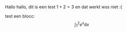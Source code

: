 Hallo hallo, dit is een test $1+2=3$ en dat werkt wss niet :(

test een blocc:
$$
\int_1^2e^x\mathrm{d}x
$$